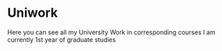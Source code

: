 # Uniwork
Here you can see all my University Work in corresponding courses
I am currently 1st year of graduate studies
